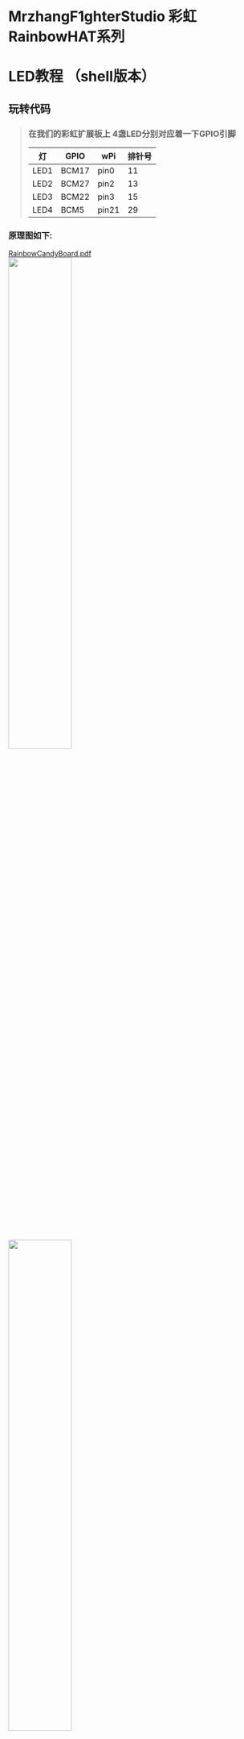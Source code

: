 # MrzhangF1ghterStudio 彩虹RainbowHAT系列
# LED教程 （shell版本）

## 玩转代码
> ### 在我们的彩虹扩展板上 4盏LED分别对应着一下GPIO引脚
> 灯   | GPIO | wPi |排针号|
> |----|-----|-----|-----|
> |LED1|BCM17|pin0 | 11 |    
> |LED2|BCM27|pin2 |13  |
> |LED3|BCM22|pin3 |15  |
> |LED4|BCM5 |pin21|29  |

### 原理图如下:
[RainbowCandyBoard.pdf](https://github.com/MrzhangF1ghter/RainbowCandyBoard/blob/master/schematic/RainbowCandyBoard.pdf)<br>
<img src="https://github.com/MrzhangF1ghter/RainbowCandyBoard/blob/master/led/schematic/LED.png" width=50% height=50%/><br>
<img src="https://github.com/MrzhangF1ghter/RainbowCandyBoard/blob/master/led/schematic/led_pin.png" width=50% height=50%/><br>
> 我们采用的是跳帽来连接IO口，你可以在彩虹板上看到有一排彩虹色的跳帽，找到LED1、LED2、LED3、LED4，那就是与IO连接的端口，具体端口号请看原理图。
> 当我们想接自己io的时候，可以将跳帽拔开，那么板上的外设就和io口断开了，然后插上你想接的外设即可。
> shell版本中，我们采用脚本进行点亮led操作，对于不熟悉shell的用户，可自行了解相关内容
> 代码如下：
> ### led脚本 led.sh
```C
#! /bin/bash
#sudo ./led.sh pin value
echo Exporting pin $1.
echo $1 > /sys/class/gpio/export
echo Setting direction to out.
#把传入的pin给了gpio
echo out > /sys/class/gpio/gpio$1/direction
#设置该gpio的值
echo Setting pin $2
echo $2 > /sys/class/gpio/gpio$1/value
```
## 玩
> 编辑完脚本后我们就可以运行测试了<br>
> 比如我们要点亮LED1（对应BCM引脚17），低电平点亮
> `./led.sh 17 0`
> 若无法执行，提示command not found，请修改led.sh权限为可执行文件,如下:
> `chmod 777 led.sh`
